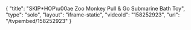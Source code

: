 {
    "title": "SKIP*HOP\u00ae Zoo Monkey Pull & Go Submarine Bath Toy",
    "type": "solo",
    "layout": "iframe-static",
    "videoId": "158252923",
    "url": "\/tvpembed\/158252923"
}